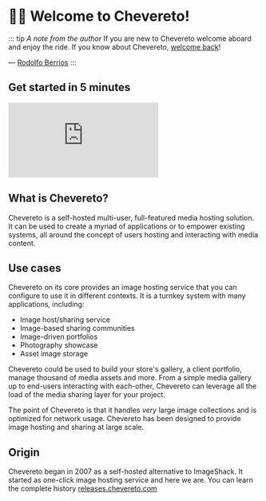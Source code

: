 # 👋🏾 Welcome to Chevereto!

::: tip <i>A note from the author</i>
If you are new to Chevereto welcome aboard and enjoy the ride. If you know about Chevereto, [welcome back](../changelog/welcome-back.md)!

— [Rodolfo Berrios](https://rodolfoberrios.com)
:::

## Get started in 5 minutes

<div class="embed-responsive embed-responsive-16by9">
  <iframe class="embed-responsive-item m-0" src="https://www.youtube.com/embed/vbV_u1Aw1XA" frameborder="0" allow="accelerometer; autoplay; clipboard-write; encrypted-media; gyroscope; picture-in-picture" allowfullscreen></iframe>
</div>

## What is Chevereto?

Chevereto is a self-hosted multi-user, full-featured media hosting solution. It can be used to create a myriad of applications or to empower existing systems, all around the concept of users hosting and interacting with media content.

## Use cases

Chevereto on its core provides an image hosting service that you can configure to use it in different contexts. It is a turnkey system with many applications, including:

* Image host/sharing service
* Image-based sharing communities
* Image-driven portfolios
* Photography showcase
* Asset image storage

Chevereto could be used to build your store's gallery, a client portfolio, manage thousand of media assets and more. From a simple media gallery up to end-users interacting with each-other, Chevereto can leverage all the load of the media sharing layer for your project.

The point of Chevereto is that it handles *very* large image collections and is optimized for network usage. Chevereto has been designed to provide image hosting and sharing at large scale.

## Origin

Chevereto began in 2007 as a self-hosted alternative to ImageShack. It started as one-click image hosting service and here we are. You can learn the complete history [releases.chevereto.com](https://releases.chevereto.com)
